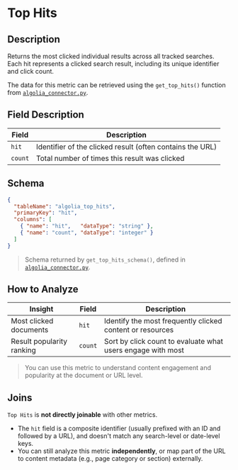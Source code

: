 # Top Hits

## Description

Returns the most clicked individual results across all tracked searches.  
Each hit represents a clicked search result, including its unique identifier and click count.

The data for this metric can be retrieved using the `get_top_hits()` function  
from [`algolia_connector.py`](../algolia_connector.py).

## Field Description

| Field     | Description                                                |
|-----------|------------------------------------------------------------|
| `hit`     | Identifier of the clicked result (often contains the URL)  |
| `count`   | Total number of times this result was clicked              |

## Schema

```json
{
  "tableName": "algolia_top_hits",
  "primaryKey": "hit",
  "columns": [
    { "name": "hit",   "dataType": "string" },
    { "name": "count", "dataType": "integer" }
  ]
}
```

> Schema returned by `get_top_hits_schema()`,  defined in [`algolia_connector.py`](../algolia_connector.py).
 
## How to Analyze

| Insight                      | Field      | Description                                                   |
|-----------------------------|------------|---------------------------------------------------------------|
| Most clicked documents      | `hit`      | Identify the most frequently clicked content or resources     |
| Result popularity ranking   | `count`    | Sort by click count to evaluate what users engage with most   |

> You can use this metric to understand content engagement and popularity at the document or URL level.

## Joins

`Top Hits` is **not directly joinable** with other metrics.

- The `hit` field is a composite identifier (usually prefixed with an ID and followed by a URL), and doesn't match any search-level or date-level keys.
- You can still analyze this metric **independently**, or map part of the URL to content metadata (e.g., page category or section) externally.
